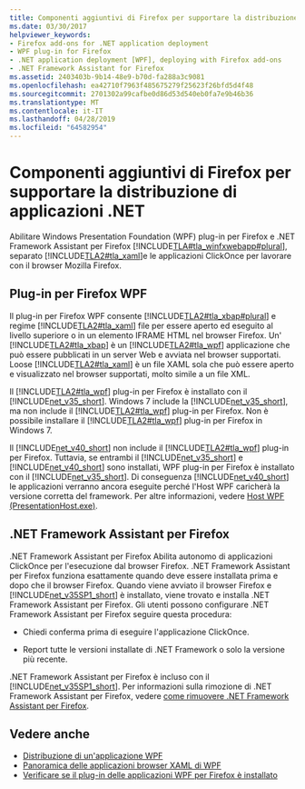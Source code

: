 ```yaml
---
title: Componenti aggiuntivi di Firefox per supportare la distribuzione di applicazioni .NET
ms.date: 03/30/2017
helpviewer_keywords:
- Firefox add-ons for .NET application deployment
- WPF plug-in for Firefox
- .NET application deployment [WPF], deploying with Firefox add-ons
- .NET Framework Assistant for Firefox
ms.assetid: 2403403b-9b14-48e9-b70d-fa288a3c9081
ms.openlocfilehash: ea42710f7963f485675279f25623f26bfd5d4f48
ms.sourcegitcommit: 2701302a99cafbe0d86d53d540eb0fa7e9b46b36
ms.translationtype: MT
ms.contentlocale: it-IT
ms.lasthandoff: 04/28/2019
ms.locfileid: "64582954"
---
```

# <a name="firefox-add-ons-to-support-net-application-deployment"></a>Componenti aggiuntivi di Firefox per supportare la distribuzione di applicazioni .NET
Abilitare Windows Presentation Foundation (WPF) plug-in per Firefox e .NET Framework Assistant per Firefox [!INCLUDE[TLA#tla_winfxwebapp#plural](../../../../includes/tlasharptla-winfxwebappsharpplural-md.md)], separato [!INCLUDE[TLA2#tla_xaml](../../../../includes/tla2sharptla-xaml-md.md)]e le applicazioni ClickOnce per lavorare con il browser Mozilla Firefox.  
  
## <a name="wpf-plug-in-for-firefox"></a>Plug-in per Firefox WPF  
 Il plug-in per Firefox WPF consente [!INCLUDE[TLA2#tla_xbap#plural](../../../../includes/tla2sharptla-xbapsharpplural-md.md)] e regime [!INCLUDE[TLA2#tla_xaml](../../../../includes/tla2sharptla-xaml-md.md)] file per essere aperto ed eseguito al livello superiore o in un elemento IFRAME HTML nel browser Firefox. Un' [!INCLUDE[TLA2#tla_xbap](../../../../includes/tla2sharptla-xbap-md.md)] è un [!INCLUDE[TLA2#tla_wpf](../../../../includes/tla2sharptla-wpf-md.md)] applicazione che può essere pubblicati in un server Web e avviata nel browser supportati. Loose [!INCLUDE[TLA2#tla_xaml](../../../../includes/tla2sharptla-xaml-md.md)] è un file XAML sola che può essere aperto e visualizzato nel browser supportati, molto simile a un file XML.  
  
 Il [!INCLUDE[TLA2#tla_wpf](../../../../includes/tla2sharptla-wpf-md.md)] plug-in per Firefox è installato con il [!INCLUDE[net_v35_short](../../../../includes/net-v35-short-md.md)]. Windows 7 include la [!INCLUDE[net_v35_short](../../../../includes/net-v35-short-md.md)], ma non include il [!INCLUDE[TLA2#tla_wpf](../../../../includes/tla2sharptla-wpf-md.md)] plug-in per Firefox. Non è possibile installare il [!INCLUDE[TLA2#tla_wpf](../../../../includes/tla2sharptla-wpf-md.md)] plug-in per Firefox in Windows 7.  
  
 Il [!INCLUDE[net_v40_short](../../../../includes/net-v40-short-md.md)] non include il [!INCLUDE[TLA2#tla_wpf](../../../../includes/tla2sharptla-wpf-md.md)] plug-in per Firefox. Tuttavia, se entrambi il [!INCLUDE[net_v35_short](../../../../includes/net-v35-short-md.md)] e [!INCLUDE[net_v40_short](../../../../includes/net-v40-short-md.md)] sono installati, WPF plug-in per Firefox è installato con il [!INCLUDE[net_v35_short](../../../../includes/net-v35-short-md.md)]. Di conseguenza [!INCLUDE[net_v40_short](../../../../includes/net-v40-short-md.md)] le applicazioni verranno ancora eseguite perché l'Host WPF caricherà la versione corretta del framework. Per altre informazioni, vedere [Host WPF (PresentationHost.exe)](wpf-host-presentationhost-exe.md).  
  
## <a name="net-framework-assistant-for-firefox"></a>.NET Framework Assistant per Firefox  
 .NET Framework Assistant per Firefox Abilita autonomo di applicazioni ClickOnce per l'esecuzione dal browser Firefox. .NET Framework Assistant per Firefox funziona esattamente quando deve essere installata prima e dopo che il browser Firefox. Quando viene avviato il browser Firefox e [!INCLUDE[net_v35SP1_short](../../../../includes/net-v35sp1-short-md.md)] è installato, viene trovato e installa .NET Framework Assistant per Firefox. Gli utenti possono configurare .NET Framework Assistant per Firefox seguire questa procedura:  
  
- Chiedi conferma prima di eseguire l'applicazione ClickOnce.  
  
- Report tutte le versioni installate di .NET Framework o solo la versione più recente.  
  
 .NET Framework Assistant per Firefox è incluso con il [!INCLUDE[net_v35SP1_short](../../../../includes/net-v35sp1-short-md.md)]. Per informazioni sulla rimozione di .NET Framework Assistant per Firefox, vedere [come rimuovere .NET Framework Assistant per Firefox](https://go.microsoft.com/fwlink/?LinkId=177944).  
  
## <a name="see-also"></a>Vedere anche

- [Distribuzione di un'applicazione WPF](deploying-a-wpf-application-wpf.md)
- [Panoramica delle applicazioni browser XAML di WPF](wpf-xaml-browser-applications-overview.md)
- [Verificare se il plug-in delle applicazioni WPF per Firefox è installato](how-to-detect-whether-the-wpf-plug-in-for-firefox-is-installed.md)
